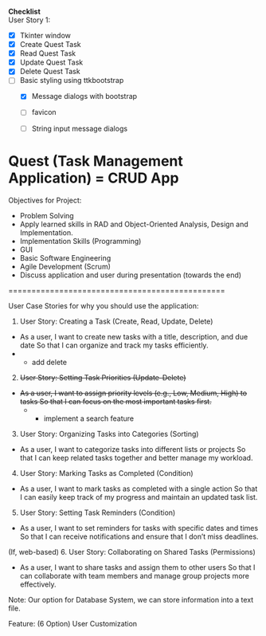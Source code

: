 __Checklist__  
User Story 1:  
- [x] Tkinter window  
- [x] Create Quest Task  
- [x] Read Quest Task  
- [x] Update Quest Task  
- [x] Delete Quest Task
- [ ] Basic styling using ttkbootstrap
  - [x] Message dialogs with bootstrap 
  - [ ] favicon
  - [ ] String input message dialogs











__Quest (Task Management Application) = CRUD App__
==============================================

Objectives for Project:  
- Problem Solving  
- Apply learned skills in RAD and Object-Oriented Analysis, Design and Implementation. 
- Implementation Skills (Programming)  
- GUI  
- Basic Software Engineering  
- Agile Development (Scrum)  
- Discuss application and user during presentation (towards the end)  

===============================================

User Case Stories for why you should use the application:  

1. User Story: Creating a Task (Create, Read, Update, Delete)  
  
- As a user, I want to create new tasks with a title, description, and due date
So that I can organize and track my tasks efficiently.
- - add delete

2. ~~User Story: Setting Task Priorities (Update-Delete)~~

- ~~As a user, I want to assign priority levels (e.g., Low, Medium, High) to tasks
So that I can focus on the most important tasks first.~~
   - - implement a search feature

3. User Story: Organizing Tasks into Categories (Sorting)  

- As a user, I want to categorize tasks into different lists or projects
So that I can keep related tasks together and better manage my workload.  

4. User Story: Marking Tasks as Completed (Condition)  

- As a user, I want to mark tasks as completed with a single action
So that I can easily keep track of my progress and maintain an updated task list.  

5. User Story: Setting Task Reminders (Condition)  

- As a user, I want to set reminders for tasks with specific dates and times
So that I can receive notifications and ensure that I don’t miss deadlines.  

(If, web-based) 6. User Story: Collaborating on Shared Tasks (Permissions)  

- As a user, I want to share tasks and assign them to other users
So that I can collaborate with team members and manage group projects more effectively.  

Note: Our option for Database System, we can store information into a text file.  

Feature: (6 Option) User Customization  
